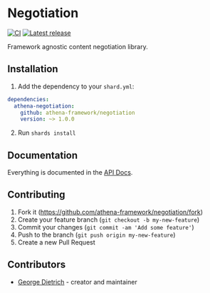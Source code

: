 # Negotiation

[![CI](https://github.com/athena-framework/negotiation/workflows/CI/badge.svg)](https://github.com/athena-framework/negotiation/actions?query=workflow%3ACI)
[![Latest release](https://img.shields.io/github/release/athena-framework/negotiation.svg)](https://github.com/athena-framework/negotiation/releases)

Framework agnostic content negotiation library.

## Installation

1. Add the dependency to your `shard.yml`:

```yaml
dependencies:
  athena-negotiation:
    github: athena-framework/negotiation
    version: ~> 1.0.0
```

2. Run `shards install`

## Documentation

Everything is documented in the [API Docs](https://athena-framework.github.io/negotiation/Athena/Negotiation.html).

## Contributing

1. Fork it (https://github.com/athena-framework/negotiation/fork)
2. Create your feature branch (`git checkout -b my-new-feature`)
3. Commit your changes (`git commit -am 'Add some feature'`)
4. Push to the branch (`git push origin my-new-feature`)
5. Create a new Pull Request

## Contributors

- [George Dietrich](https://github.com/blacksmoke16) - creator and maintainer
